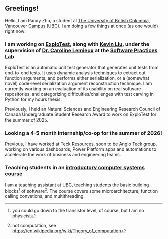## Greetings!

Hello, I am Randy Zhu, a student at [The University of British Columbia, Vancouver Campus (UBC)](https://ubc.ca). I am doing a few things at once (as one would) right now:

### I am working on [ExploTest](https://github.com/kliu04/explotest), along with [Kevin Liu](https://github.com/kliu04), under the supervision of [Dr. Caroline Lemieux](https://www.carolemieux.com/) at the [Software Practices Lab](https://spl.cs.ubc.ca/)

ExploTest is an automatic unit test generator that generates unit tests from end-to-end tests. It uses dynamic analysis techniques to extract out function arguments, and performs either serialization, or a (somewhat novel) code-level serialization argument reconstruction technique. I am currently working on an evaluation of its usability on real software repositories, and categorizing difficulties/challenges with test carving in Python for my hours thesis.

Previously, I held an Natural Sciences and Engineering Research Council of Canada Undergraduate Student Research Award to work on ExploTest for the summer of 2025.
  
### Looking a 4-5 month internship/co-op for the summer of 2026!

Previous, I have worked at Teck Resources, soon to be Anglo Teck group, working on various dashboards, Power Platform apps and automations to accelerate the work of business and engineering teams. 

### Teaching students in an [introductory computer systems course](https://www.cs.ubc.ca/course-section/cpsc-213-102-2023w)


I am a teaching assistant at UBC, teaching students the basic building blocks[^1] of software[^2]. The course covers some microarchitecture, function calling convetions, and multithreading.

[^1]: you could go down to the transistor level, of course, but I am no physicist
[^2]: not computation, see https://en.wikipedia.org/wiki/Theory_of_computation

